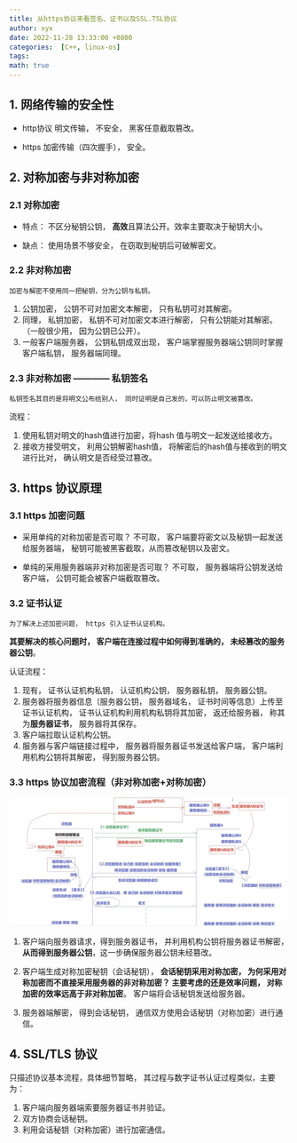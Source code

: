 ```yaml
---
title: 从https协议来看签名、证书以及SSL.TSL协议
author: xyx
date: 2022-11-28 13:33:00 +0800
categories:  [C++, linux-os]
tags:
math: true
---
```


## 1. 网络传输的安全性

- http协议
    明文传输， 不安全， 黑客任意截取篡改。

- https 
    加密传输（四次握手）， 安全。

## 2. 对称加密与非对称加密

### 2.1 对称加密

- 特点：
    不区分秘钥公钥， **高效**且算法公开。效率主要取决于秘钥大小。

- 缺点：
    使用场景不够安全， 在窃取到秘钥后可破解密文。

### 2.2 非对称加密

    加密与解密不使用同一把秘钥，分为公钥与私钥。

1. 公钥加密， 公钥不可对加密文本解密， 只有私钥可对其解密。
2. 同理， 私钥加密， 私钥不可对加密文本进行解密， 只有公钥能对其解密。（一般很少用， 因为公钥已公开）。
3. 一般客户端服务器， 公钥私钥成双出现， 客户端掌握服务器端公钥同时掌握客户端私钥， 服务器端同理。

### 2.3 非对称加密 ———— 私钥签名

    私钥签名其目的是将明文公布给别人， 同时证明是自己发的，可以防止明文被篡改。

流程：

1. 使用私钥对明文的hash值进行加密，将hash 值与明文一起发送给接收方。
2. 接收方接受明文， 利用公钥解密hash值， 将解密后的hash值与接收到的明文进行比对， 确认明文是否经受过篡改。

## 3. https 协议原理

### 3.1 https 加密问题

- 采用单纯的对称加密是否可取？
    不可取， 客户端要将密文以及秘钥一起发送给服务器端， 秘钥可能被黑客截取，从而篡改秘钥以及密文。

- 单纯的采用服务器端非对称加密是否可取？
    不可取， 服务器端将公钥发送给客户端， 公钥可能会被客户端截取篡改。    

### 3.2  证书认证

    为了解决上述加密问题， https 引入证书认证机构。

**其要解决的核心问题时， 客户端在连接过程中如何得到准确的， 未经篡改的服务器公钥**。

认证流程：

1. 现有， 证书认证机构私钥， 认证机构公钥， 服务器私钥， 服务器公钥。
2. 服务器将服务器信息（服务器公钥， 服务器域名， 证书时间等信息）上传至证书认证机构， 证书认证机构利用机构私钥将其加密， 返还给服务器， 称其为**服务器证书**， 服务器将其保存。
3. 客户端拉取认证机构公钥。
4. 服务器与客户端链接过程中， 服务器将服务器证书发送给客户端， 客户端利用机构公钥将其解密， 得到服务器公钥。

### 3.3 https 协议加密流程（非对称加密+对称加密）

![p1](../assets/ims/2022.11/p1.png)

1. 客户端向服务器请求，得到服务器证书， 并利用机构公钥将服务器证书解密，**从而得到服务器公钥**，这一步确保服务器公钥未经篡改。

2. 客户端生成对称加密秘钥（会话秘钥）， **会话秘钥采用对称加密， 为何采用对称加密而不直接采用服务器的非对称加密？ 主要考虑的还是效率问题， 对称加密的效率远高于非对称加密**。 客户端将会话秘钥发送给服务器。

3. 服务器端解密， 得到会话秘钥， 通信双方使用会话秘钥（对称加密）进行通信。

## 4. SSL/TLS 协议

只描述协议基本流程，具体细节暂略， 其过程与数字证书认证过程类似，主要为：

1. 客户端向服务器端索要服务器证书并验证。
2. 双方协商会话秘钥。
3. 利用会话秘钥（对称加密）进行加密通信。